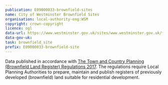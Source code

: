```yaml
---
publication: E09000033-brownfield-sites
name: City of Westminster Brownfield Sites
organisation: local-authority-eng:WSM
copyright: crown-copyright
licence: ogl
data-url: https://www.westminster.gov.uk/sites/www.westminster.gov.uk/files/wcc_brownfieldregister_2017.csv
data-gov-uk: 
task: brownfield_site
prefix: E09000033-brownfield-site
---
```


Data published in accordance with [The Town and Country Planning (Brownfield Land Register) Regulations 2017](http://www.legislation.gov.uk/uksi/2017/403/contents/made).
The regulations require Local Planning Authorities to prepare, maintain and publish registers of previously developed (brownfield) land suitable for residential development.


